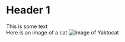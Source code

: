 # Header 1
This is some text  
Here is an image of a cat 
![Image of Yaktocat](https://octodex.github.com/images/yaktocat.png)
